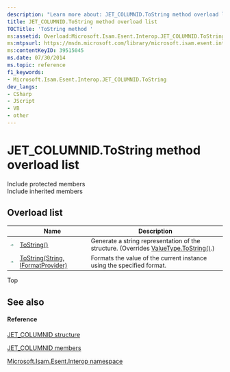 ```yaml
---
description: "Learn more about: JET_COLUMNID.ToString method overload list"
title: JET_COLUMNID.ToString method overload list
TOCTitle: 'ToString method '
ms:assetid: Overload:Microsoft.Isam.Esent.Interop.JET_COLUMNID.ToString
ms:mtpsurl: https://msdn.microsoft.com/library/microsoft.isam.esent.interop.jet_columnid.tostring(v=EXCHG.10)
ms:contentKeyID: 39515045
ms.date: 07/30/2014
ms.topic: reference
f1_keywords:
- Microsoft.Isam.Esent.Interop.JET_COLUMNID.ToString
dev_langs:
- CSharp
- JScript
- VB
- other
---
```


# JET_COLUMNID.ToString method overload list

Include protected members  
Include inherited members  

## Overload list

<table>
<thead>
<tr class="header">
<th> </th>
<th>Name</th>
<th>Description</th>
</tr>
</thead>
<tbody>
<tr class="odd">
<td><img src="../images/dn292146.pubmethod(exchg.10).gif" title="Public method" alt="Public method" /></td>
<td><a href="hh163501(v=exchg.10).md">ToString()</a></td>
<td>Generate a string representation of the structure. (Overrides <a href="/dotnet/api/system.valuetype.tostring#System_ValueType_ToString">ValueType.ToString()</a>.)</td>
</tr>
<tr class="even">
<td><img src="../images/dn292146.pubmethod(exchg.10).gif" title="Public method" alt="Public method" /></td>
<td><a href="hh558161(v=exchg.10).md">ToString(String, IFormatProvider)</a></td>
<td>Formats the value of the current instance using the specified format.</td>
</tr>
</tbody>
</table>


Top

## See also

#### Reference

[JET_COLUMNID structure](./jet-columnid-structure.md)

[JET_COLUMNID members](./jet-columnid-members.md)

[Microsoft.Isam.Esent.Interop namespace](./microsoft.isam.esent.interop-namespace.md)
